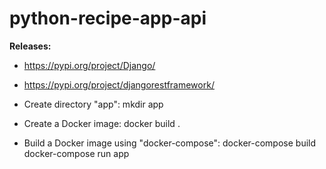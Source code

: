 # python-recipe-app-api

**Releases:** 
- https://pypi.org/project/Django/
- https://pypi.org/project/djangorestframework/


- Create directory "app": 
mkdir app

- Create a Docker image: 
docker build .

- Build a Docker image using "docker-compose": 
docker-compose build 
docker-compose run app 

